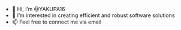 - 👋 Hi, I’m @YAKUPA16
- 👀 I’m interested in creating efficient and robust software solutions
- 📫 Feel free to connect me via email

<!---
YAKUPA16/YAKUPA16 is a ✨ special ✨ repository because its `README.md` (this file) appears on your GitHub profile.
You can click the Preview link to take a look at your changes.
--->
